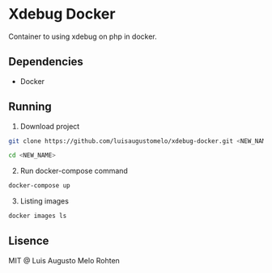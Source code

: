 # Xdebug Docker
Container to using xdebug on php in docker.

## Dependencies
- Docker

## Running

1. Download project
```bash
git clone https://github.com/luisaugustomelo/xdebug-docker.git <NEW_NAME>

cd <NEW_NAME>
```

2. Run docker-compose command
```bash
docker-compose up
```

3. Listing images
```bash
docker images ls
```

## Lisence
MIT @ Luis Augusto Melo Rohten
